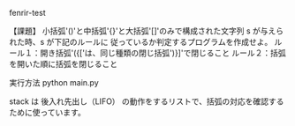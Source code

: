 fenrir-test

【課題】
小括弧'()'と中括弧'{}'と大括弧'[]'のみで構成された文字列 s が与えられた時、s が下記のルールに
従っているか判定するプログラムを作成せよ。
ルール１：開き括弧'({['は、同じ種類の閉じ括弧')}]'で閉じること
ルール２：括弧を開いた順に括弧を閉じること

実行方法
python main.py

stack は 後入れ先出し（LIFO） の動作をするリストで、括弧の対応を確認するために使っています。

